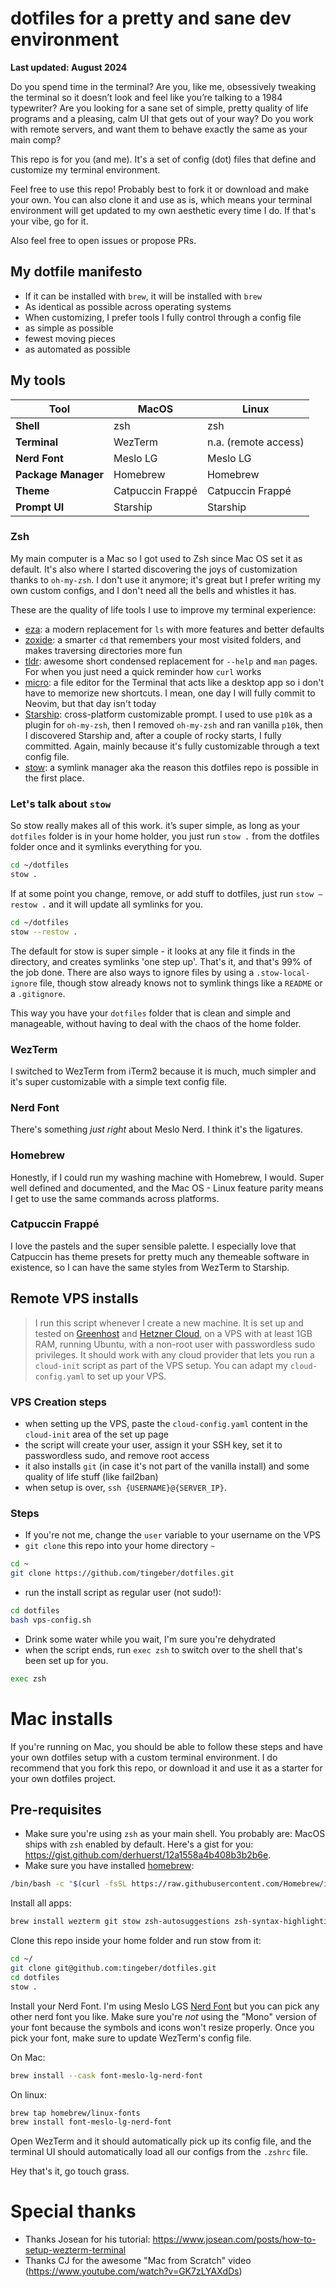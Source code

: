 # dotfiles for a pretty and sane dev environment

**Last updated: August 2024**

Do you spend time in the terminal? Are you, like me, obsessively tweaking the terminal so it doesn’t look and feel like you’re talking to a 1984 typewriter? Are you looking for a sane set of simple, pretty quality of life programs and a pleasing, calm UI that gets out of your way? Do you work with remote servers, and want them to behave exactly the same as your main comp?

This repo is for you (and me). It's a set of config (dot) files that define and customize my terminal environment.

Feel free to use this repo! Probably best to fork it or download and make your own. You can also clone it and use as is, which means your terminal environment will get updated to my own aesthetic every time I do. If that's your vibe, go for it.

Also feel free to open issues or propose PRs.

## My dotfile manifesto

- If it can be installed with `brew`, it will be installed with `brew`
- As identical as possible across operating systems
- When customizing, I prefer tools I fully control through a config file
- as simple as possible
- fewest moving pieces
- as automated as possible

## My tools

| Tool                | MacOS            | Linux                |
| ------------------- | ---------------- | -------------------- |
| **Shell**           | zsh              | zsh                  |
| **Terminal**        | WezTerm          | n.a. (remote access) |
| **Nerd Font**       | Meslo LG         | Meslo LG             |
| **Package Manager** | Homebrew         | Homebrew             |
| **Theme**           | Catpuccin Frappé | Catpuccin Frappé     |
| **Prompt UI**       | Starship         | Starship             |

### Zsh

My main computer is a Mac so I got used to Zsh since Mac OS set it as default. It's also where I started discovering the joys of customization thanks to `oh-my-zsh`. I don't use it anymore; it's great but I prefer writing my own custom configs, and I don't need all the bells and whistles it has.

These are the quality of life tools I use to improve my terminal experience:

- [eza](https://eza.rocks): a modern replacement for `ls` with more features and better defaults
- [zoxide](https://github.com/ajeetdsouza/zoxide): a smarter `cd` that remembers your most visited folders, and makes traversing directories more fun
- [tldr](https://tldr.sh): awesome short condensed replacement for `--help` and `man` pages. For when you just need a quick reminder how `curl` works
- [micro](https://micro-editor.github.io): a file editor for the Terminal that acts like a desktop app so i don't have to memorize new shortcuts. I mean, one day I will fully commit to Neovim, but that day isn't today
- [Starship](https://starship.rs): cross-platform customizable prompt. I used to use `p10k` as a plugin for `oh-my-zsh`, then I removed `oh-my-zsh` and ran vanilla `p10k`, then I discovered Starship and, after a couple of rocky starts, I fully committed. Again, mainly because it's fully customizable through a text config file.
- [stow](https://www.gnu.org/software/stow/manual/stow.html): a symlink manager aka the reason this dotfiles repo is possible in the first place.

### Let's talk about `stow`

So stow really makes all of this work. it’s super simple, as long as your `dotfiles` folder is in your home holder, you just run `stow .` from the dotfiles folder once and it symlinks everything for you.

```bash
cd ~/dotfiles
stow .
```

If at some point you change, remove, or add stuff to dotfiles, just run `stow —restow .` and it will update all symlinks for you.

```bash
cd ~/dotfiles
stow --restow .
```

The default for stow is super simple - it looks at any file it finds in the directory, and creates symlinks 'one step up'. That's it, and that's 99% of the job done. There are also ways to ignore files by using a `.stow-local-ignore` file, though stow already knows not to symlink things like a `README` or a `.gitignore`.

This way you have your `dotfiles` folder that is clean and simple and manageable, without having to deal with the chaos of the home folder.

### WezTerm

I switched to WezTerm from iTerm2 because it is much, much simpler and it's super customizable with a simple text config file.

### Nerd Font

There's something _just right_ about Meslo Nerd. I think it's the ligatures.

### Homebrew

Honestly, if I could run my washing machine with Homebrew, I would. Super well defined and documented, and the Mac OS - Linux feature parity means I get to use the same commands across platforms.

### Catpuccin Frappé

I love the pastels and the super sensible palette. I especially love that Catpuccin has theme presets for pretty much any themeable software in existence, so I can have the same styles from WezTerm to Starship.

## Remote VPS installs

> I run this script whenever I create a new machine. It is set up and tested on [Greenhost](https://greenhost.net) and [Hetzner Cloud](https://www.hetzner.com/cloud/), on a VPS with at least 1GB RAM, running Ubuntu, with a non-root user with passwordless sudo privileges. It should work with any cloud provider that lets you run a `cloud-init` script as part of the VPS setup. You can adapt my `cloud-config.yaml` to set up your VPS.

### VPS Creation steps

- when setting up the VPS, paste the `cloud-config.yaml` content in the `cloud-init` area of the set up page
- the script will create your user, assign it your SSH key, set it to passwordless sudo, and remove root access
- it also installs `git` (in case it's not part of the vanilla install) and some quality of life stuff (like fail2ban)
- when setup is over, `ssh {USERNAME}@{SERVER_IP}`.

### Steps

- If you're not me, change the `user` variable to your username on the VPS
- `git clone` this repo into your home directory `~`

```bash
cd ~
git clone https://github.com/tingeber/dotfiles.git
```

- run the install script as regular user (not sudo!):

```bash
cd dotfiles
bash vps-config.sh
```

- Drink some water while you wait, I'm sure you're dehydrated
- when the script ends, run `exec zsh` to switch over to the shell that's been set up for you.

```bash
exec zsh
```

# Mac installs

If you're running on Mac, you should be able to follow these steps and have your own dotfiles setup with a custom terminal environment. I do recommend that you fork this repo, or download it and use it as a starter for your own dotfiles project.

## Pre-requisites

- Make sure you're using `zsh` as your main shell. You probably are: MacOS ships with `zsh` enabled by default. Here's a gist for you: https://gist.github.com/derhuerst/12a1558a4b408b3b2b6e.
- Make sure you have installed [homebrew](brew.sh):

```sh
/bin/bash -c "$(curl -fsSL https://raw.githubusercontent.com/Homebrew/install/HEAD/install.sh)"
```

Install all apps:

```bash
brew install wezterm git stow zsh-autosuggestions zsh-syntax-highlighting eza zoxide gh starship
```

Clone this repo inside your home folder and run stow from it:

```bash
cd ~/
git clone git@github.com:tingeber/dotfiles.git
cd dotfiles
stow .
```

Install your Nerd Font. I'm using Meslo LGS [Nerd Font](https://www.nerdfonts.com/) but you can pick any other nerd font you like. Make sure you're _not_ using the "Mono" version of your font because the symbols and icons won't resize properly. Once you pick your font, make sure to update WezTerm's config file.

On Mac:

```bash
brew install --cask font-meslo-lg-nerd-font
```

On linux:

```bash
brew tap homebrew/linux-fonts
brew install font-meslo-lg-nerd-font
```

Open WezTerm and it should automatically pick up its config file, and the terminal UI should automatically load all our configs from the `.zshrc` file.

Hey that's it, go touch grass.

# Special thanks

- Thanks Josean for his tutorial: https://www.josean.com/posts/how-to-setup-wezterm-terminal
- Thanks CJ for the awesome "Mac from Scratch" video (https://www.youtube.com/watch?v=GK7zLYAXdDs)
